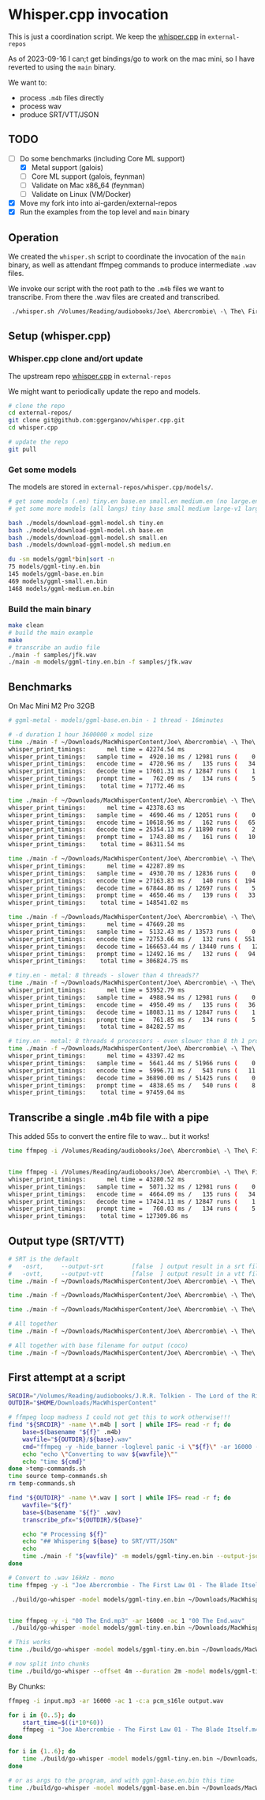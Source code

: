 # Whisper.cpp invocation

This is just a coordination script.
We keep the [whisper.cpp](https://github.com/daneroo/whisper.cpp/tree/master) in `external-repos`

As of 2023-09-16 I can;t get bindings/go to work on the mac mini,
so I have reverted to using the `main` binary.

We want to:

- process `.m4b` files directly
- process wav
- produce SRT/VTT/JSON

## TODO

- [ ] Do some benchmarks (including Core ML support)
  - [x] Metal support (galois)
  - [ ] Core ML support (galois, feynman)
  - [ ] Validate on Mac x86_64 (feynman)
  - [ ] Validate on Linux (VM/Docker)
- [x] Move my fork into into ai-garden/external-repos
- [x] Run the examples from the top level and `main` binary

## Operation

We created the `whisper.sh` script to coordinate the invocation of the `main` binary,
as well as attendant ffmpeg commands to produce intermediate `.wav` files.

We invoke our script with the root path to the `.m4b` files we want to transcribe.
From there the .wav files are created and transcribed.

```bash
 ./whisper.sh /Volumes/Reading/audiobooks/Joe\ Abercrombie\ -\ The\ First\ Law/Joe\ Abercrombie\ -\ The\ First\ Law\ 01\ -\ The\ Blade\ Itself
```

## Setup (whisper.cpp)

### Whisper.cpp clone and/ort update

The upstream repo [whisper.cpp](https://github.com/daneroo/whisper.cpp/tree/master) in `external-repos`

We might want to periodically update the repo and models.

```bash
# clone the repo
cd external-repos/
git clone git@github.com:ggerganov/whisper.cpp.git
cd whisper.cpp

# update the repo
git pull
```

### Get some models

The models are stored in `external-repos/whisper.cpp/models/`.

```bash
# get some models (.en) tiny.en base.en small.en medium.en (no large.en)
# get some more models (all langs) tiny base small medium large-v1 large

bash ./models/download-ggml-model.sh tiny.en
bash ./models/download-ggml-model.sh base.en
bash ./models/download-ggml-model.sh small.en
bash ./models/download-ggml-model.sh medium.en

du -sm models/ggml*bin|sort -n
75 models/ggml-tiny.en.bin
145 models/ggml-base.en.bin
469 models/ggml-small.en.bin
1468 models/ggml-medium.en.bin
```

### Build the main binary

```bash
make clean
# build the main example
make
# transcribe an audio file
./main -f samples/jfk.wav
./main -m models/ggml-tiny.en.bin -f samples/jfk.wav
```

## Benchmarks

On Mac Mini M2 Pro 32GB

```bash
# ggml-metal - models/ggml-base.en.bin - 1 thread - 16minutes

# -d duration 1 hour 3600000 x model size
time ./main -f ~/Downloads/MacWhisperContent/Joe\ Abercrombie\ -\ The\ First\ Law\ 01\ -\ The\ Blade\ Itself.wav -d 3600000 -m models/ggml-tiny.en.bin
whisper_print_timings:      mel time = 42274.54 ms
whisper_print_timings:   sample time =  4920.10 ms / 12981 runs (    0.38 ms per run)
whisper_print_timings:   encode time =  4720.96 ms /   135 runs (   34.97 ms per run)
whisper_print_timings:   decode time = 17601.31 ms / 12847 runs (    1.37 ms per run)
whisper_print_timings:   prompt time =   762.09 ms /   134 runs (    5.69 ms per run)
whisper_print_timings:    total time = 71772.46 ms

time ./main -f ~/Downloads/MacWhisperContent/Joe\ Abercrombie\ -\ The\ First\ Law\ 01\ -\ The\ Blade\ Itself.wav -d 3600000 -m models/ggml-base.en.bin
whisper_print_timings:      mel time = 42378.63 ms
whisper_print_timings:   sample time =  4690.46 ms / 12051 runs (    0.39 ms per run)
whisper_print_timings:   encode time = 10618.96 ms /   162 runs (   65.55 ms per run)
whisper_print_timings:   decode time = 25354.13 ms / 11890 runs (    2.13 ms per run)
whisper_print_timings:   prompt time =  1743.80 ms /   161 runs (   10.83 ms per run)
whisper_print_timings:    total time = 86311.54 ms

time ./main -f ~/Downloads/MacWhisperContent/Joe\ Abercrombie\ -\ The\ First\ Law\ 01\ -\ The\ Blade\ Itself.wav -d 3600000 -m models/ggml-small.en.bin
whisper_print_timings:      mel time = 42287.89 ms
whisper_print_timings:   sample time =  4930.70 ms / 12836 runs (    0.38 ms per run)
whisper_print_timings:   encode time = 27163.83 ms /   140 runs (  194.03 ms per run)
whisper_print_timings:   decode time = 67844.86 ms / 12697 runs (    5.34 ms per run)
whisper_print_timings:   prompt time =  4650.46 ms /   139 runs (   33.46 ms per run)
whisper_print_timings:    total time = 148541.02 ms

time ./main -f ~/Downloads/MacWhisperContent/Joe\ Abercrombie\ -\ The\ First\ Law\ 01\ -\ The\ Blade\ Itself.wav -d 3600000 -m models/ggml-medium.en.bin
whisper_print_timings:      mel time = 47669.28 ms
whisper_print_timings:   sample time =  5132.43 ms / 13573 runs (    0.38 ms per run)
whisper_print_timings:   encode time = 72753.66 ms /   132 runs (  551.16 ms per run)
whisper_print_timings:   decode time = 166653.44 ms / 13440 runs (   12.40 ms per run)
whisper_print_timings:   prompt time = 12492.16 ms /   132 runs (   94.64 ms per run)
whisper_print_timings:    total time = 306824.75 ms

# tiny.en - metal: 8 threads - slower than 4 threads??
time ./main -f ~/Downloads/MacWhisperContent/Joe\ Abercrombie\ -\ The\ First\ Law\ 01\ -\ The\ Blade\ Itself.wav -d 3600000 -m models/ggml-tiny.en.bin -t 8 -p 4
whisper_print_timings:      mel time = 53952.79 ms
whisper_print_timings:   sample time =  4988.94 ms / 12981 runs (    0.38 ms per run)
whisper_print_timings:   encode time =  4950.49 ms /   135 runs (   36.67 ms per run)
whisper_print_timings:   decode time = 18083.11 ms / 12847 runs (    1.41 ms per run)
whisper_print_timings:   prompt time =   761.85 ms /   134 runs (    5.69 ms per run)
whisper_print_timings:    total time = 84282.57 ms

# tiny.en - metal: 8 threads 4 processors - even slower than 8 th 1 proc
time ./main -f ~/Downloads/MacWhisperContent/Joe\ Abercrombie\ -\ The\ First\ Law\ 01\ -\ The\ Blade\ Itself.wav -d 3600000 -m models/ggml-tiny.en.bin -t 8 -p 4
whisper_print_timings:      mel time = 43397.42 ms
whisper_print_timings:   sample time =  5641.44 ms / 51966 runs (    0.11 ms per run)
whisper_print_timings:   encode time =  5996.71 ms /   543 runs (   11.04 ms per run)
whisper_print_timings:   decode time = 36890.00 ms / 51425 runs (    0.72 ms per run)
whisper_print_timings:   prompt time =  4838.65 ms /   540 runs (    8.96 ms per run)
whisper_print_timings:    total time = 97459.04 ms
```

## Transcribe a single .m4b file with a pipe

This added 55s to convert the entire file to wav... but it works!

```bash
time ffmpeg -i /Volumes/Reading/audiobooks/Joe\ Abercrombie\ -\ The\ First\ Law/Joe\ Abercrombie\ -\ The\ First\ Law\ 01\ -\ The\ Blade\ Itself/Joe\ Abercrombie\ -\ The\ First\ Law\ 01\ -\ The\ Blade\ Itself.m4b -ar 16000 -ac 1 -c:a pcm_s16le -f wav - | time ./main -f - -m models/ggml-tiny.en.bin


time ffmpeg -i /Volumes/Reading/audiobooks/Joe\ Abercrombie\ -\ The\ First\ Law/Joe\ Abercrombie\ -\ The\ First\ Law\ 01\ -\ The\ Blade\ Itself/Joe\ Abercrombie\ -\ The\ First\ Law\ 01\ -\ The\ Blade\ Itself.m4b -ar 16000 -ac 1 -c:a pcm_s16le -f wav - | ./main -f - -d 3600000 -m models/ggml-tiny.en.bin
whisper_print_timings:      mel time = 43280.52 ms
whisper_print_timings:   sample time =  5071.32 ms / 12981 runs (    0.39 ms per run)
whisper_print_timings:   encode time =  4664.09 ms /   135 runs (   34.55 ms per run)
whisper_print_timings:   decode time = 17424.11 ms / 12847 runs (    1.36 ms per run)
whisper_print_timings:   prompt time =   760.03 ms /   134 runs (    5.67 ms per run)
whisper_print_timings:    total time = 127309.86 ms
```

## Output type (SRT/VTT)

```bash
# SRT is the default
#   -osrt,     --output-srt        [false  ] output result in a srt file
#   -ovtt,     --output-vtt        [false  ] output result in a vtt file
time ./main -f ~/Downloads/MacWhisperContent/Joe\ Abercrombie\ -\ The\ First\ Law\ 01\ -\ The\ Blade\ Itself.wav -d 3600000 -m models/ggml-tiny.en.bin --output-srt

time ./main -f ~/Downloads/MacWhisperContent/Joe\ Abercrombie\ -\ The\ First\ Law\ 01\ -\ The\ Blade\ Itself.wav -d 60000 -m models/ggml-tiny.en.bin --output-vtt

time ./main -f ~/Downloads/MacWhisperContent/Joe\ Abercrombie\ -\ The\ First\ Law\ 01\ -\ The\ Blade\ Itself.wav -d 60000 -m models/ggml-tiny.en.bin --output-json

# All together
time ./main -f ~/Downloads/MacWhisperContent/Joe\ Abercrombie\ -\ The\ First\ Law\ 01\ -\ The\ Blade\ Itself.wav -d 60000 -m models/ggml-tiny.en.bin --output-json --output-srt --output-vtt

# All together with base filename for output (coco)
time ./main -f ~/Downloads/MacWhisperContent/Joe\ Abercrombie\ -\ The\ First\ Law\ 01\ -\ The\ Blade\ Itself.wav -d 60000 -m models/ggml-tiny.en.bin --output-json --output-srt --output-vtt -of coco
```

## First attempt at a script

```bash
SRCDIR="/Volumes/Reading/audiobooks/J.R.R. Tolkien - The Lord of the Rings - Andy Serkis"
OUTDIR="$HOME/Downloads/MacWhisperContent"

# ffmpeg loop madness I could not get this to work otherwise!!!
find "${SRCDIR}" -name \*.m4b | sort | while IFS= read -r f; do
    base=$(basename "${f}" .m4b)
    wavfile="${OUTDIR}/${base}.wav"
    cmd="ffmpeg -y -hide_banner -loglevel panic -i \"${f}\" -ar 16000 -ac 1 -c:a pcm_s16le \"${wavfile}\""
    echo "echo \"Converting to wav ${wavfile}\""
    echo "time ${cmd}"
done >temp-commands.sh
time source temp-commands.sh
rm temp-commands.sh

find "${OUTDIR}" -name \*.wav | sort | while IFS= read -r f; do
    wavfile="${f}"
    base=$(basename "${f}" .wav)
    transcribe_pfx="${OUTDIR}/${base}"

    echo "# Processing ${f}"
    echo "## Whispering ${base} to SRT/VTT/JSON"
    echo
    time ./main -f "${wavfile}" -m models/ggml-tiny.en.bin --output-json --output-srt --output-vtt -of "${transcribe_pfx}"
done

```

```bash
# Convert to .wav 16kHz - mono
time ffmpeg -y -i "Joe Abercrombie - The First Law 01 - The Blade Itself.m4b" -ar 16000 -ac 1 "Joe Abercrombie - The First Law 01 - The Blade Itself.wav"

 ./build/go-whisper -model models/ggml-tiny.en.bin ~/Downloads/MacWhisperContent/Joe\ Abercrombie\ -\ The\ First\ Law\ 01\ -\ The\ Blade\ Itself.wav


time ffmpeg -y -i "00 The End.mp3" -ar 16000 -ac 1 "00 The End.wav"
 ./build/go-whisper -model models/ggml-tiny.en.bin ~/Downloads/MacWhisperContent/Joe\ Abercrombie\ -\ The\ First\ Law\ 01\ -\ The\ Blade\ Itself.wav

# This works
time ./build/go-whisper -model models/ggml-tiny.en.bin ~/Downloads/MacWhisperContent/00\ The\ End.wav

# now split into chunks
time ./build/go-whisper --offset 4m --duration 2m -model models/ggml-tiny.en.bin ~/Downloads/MacWhisperContent/00\ The\ End.wav
```

By Chunks:

```bash
ffmpeg -i input.mp3 -ar 16000 -ac 1 -c:a pcm_s16le output.wav

for i in {0..5}; do
    start_time=$((i*10*60))
    ffmpeg -i "Joe Abercrombie - The First Law 01 - The Blade Itself.m4b" -ar 16000 -ac 1 -c:a pcm_s16le -ss $start_time -t 600 "Joe Abercrombie - The First Law 01 - The Blade Itself_part$(($i+1)).wav"
done

for i in {1..6}; do
    time ./build/go-whisper -model models/ggml-tiny.en.bin ~/Downloads/MacWhisperContent/Joe\ Abercrombie\ -\ The\ First\ Law\ 01\ -\ The\ Blade\ Itself_part${i}.wav
done

# or as args to the program, and with ggml-base.en.bin this time
time ./build/go-whisper -model models/ggml-base.en.bin ~/Downloads/MacWhisperContent/Joe\ Abercrombie\ -\ The\ First\ Law\ 01\ -\ The\ Blade\ Itself_part*.wav
```
